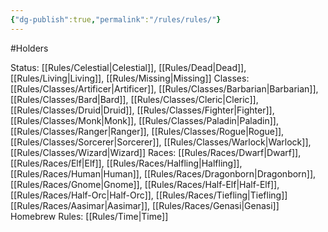 ```yaml
---
{"dg-publish":true,"permalink":"/rules/rules/"}
---
```


#Holders

Status: [[Rules/Celestial\|Celestial]], [[Rules/Dead\|Dead]], [[Rules/Living\|Living]], [[Rules/Missing\|Missing]]
Classes: [[Rules/Classes/Artificer\|Artificer]], [[Rules/Classes/Barbarian\|Barbarian]], [[Rules/Classes/Bard\|Bard]], [[Rules/Classes/Cleric\|Cleric]], [[Rules/Classes/Druid\|Druid]], [[Rules/Classes/Fighter\|Fighter]], [[Rules/Classes/Monk\|Monk]], [[Rules/Classes/Paladin\|Paladin]], [[Rules/Classes/Ranger\|Ranger]], [[Rules/Classes/Rogue\|Rogue]], [[Rules/Classes/Sorcerer\|Sorcerer]], [[Rules/Classes/Warlock\|Warlock]], [[Rules/Classes/Wizard\|Wizard]]
Races: [[Rules/Races/Dwarf\|Dwarf]], [[Rules/Races/Elf\|Elf]], [[Rules/Races/Halfling\|Halfling]], [[Rules/Races/Human\|Human]], [[Rules/Races/Dragonborn\|Dragonborn]], [[Rules/Races/Gnome\|Gnome]], [[Rules/Races/Half-Elf\|Half-Elf]], [[Rules/Races/Half-Orc\|Half-Orc]], [[Rules/Races/Tiefling\|Tiefling]] [[Rules/Races/Aasimar\|Aasimar]], [[Rules/Races/Genasi\|Genasi]]
Homebrew Rules: [[Rules/Time\|Time]]